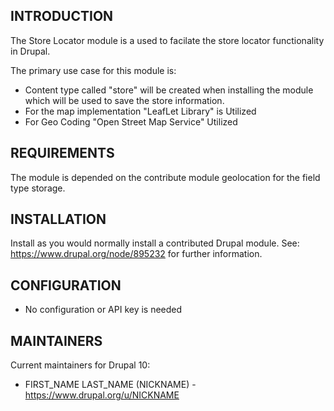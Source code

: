 ## INTRODUCTION

The Store Locator module is a used to facilate the store locator functionality in Drupal.

The primary use case for this module is:

- Content type called "store" will be created when installing the module which will be used to save the store information.
- For the map implementation "LeafLet Library" is Utilized
- For Geo Coding "Open Street Map Service" Utilized


## REQUIREMENTS

The module is depended on the contribute module geolocation for the field type storage. 

## INSTALLATION

Install as you would normally install a contributed Drupal module.
See: https://www.drupal.org/node/895232 for further information.

## CONFIGURATION
- No configuration or API key is needed 

## MAINTAINERS

Current maintainers for Drupal 10:

- FIRST_NAME LAST_NAME (NICKNAME) - https://www.drupal.org/u/NICKNAME

